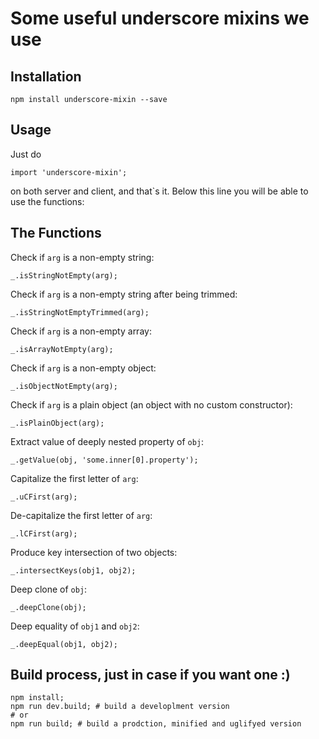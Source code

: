 # Some useful underscore mixins we use

## Installation

~~~~
npm install underscore-mixin --save
~~~~

## Usage

Just do
~~~~
import 'underscore-mixin';
~~~~
on both server and client, and that`s it. Below this line you will be able to use the functions:

## The Functions

Check if `arg` is a non-empty string: 
~~~~
_.isStringNotEmpty(arg);
~~~~

Check if `arg` is a non-empty string after being trimmed: 
~~~~
_.isStringNotEmptyTrimmed(arg);
~~~~

Check if `arg` is a non-empty array: 
~~~~
_.isArrayNotEmpty(arg);
~~~~

Check if `arg` is a non-empty object: 
~~~~
_.isObjectNotEmpty(arg);
~~~~

Check if `arg` is a plain object (an object with no custom constructor): 
~~~~
_.isPlainObject(arg);
~~~~

Extract value of deeply nested property of `obj`: 
~~~~
_.getValue(obj, 'some.inner[0].property');
~~~~

Capitalize the first letter of `arg`:
~~~~
_.uCFirst(arg);
~~~~

De-capitalize the first letter of `arg`:
~~~~
_.lCFirst(arg);
~~~~

Produce key intersection of two objects:
~~~~
_.intersectKeys(obj1, obj2);
~~~~

Deep clone of `obj`:
~~~~
_.deepClone(obj);
~~~~

Deep equality of `obj1` and `obj2`:
~~~~
_.deepEqual(obj1, obj2);
~~~~

## Build process, just in case if you want one :)

~~~~
npm install;
npm run dev.build; # build a developlment version
# or
npm run build; # build a prodction, minified and uglifyed version
~~~~
